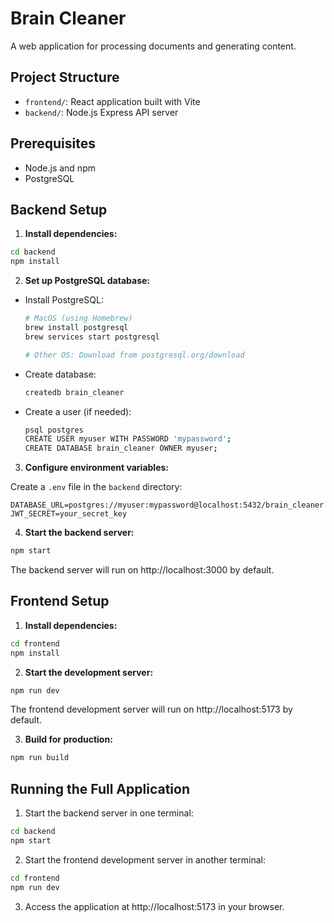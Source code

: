 # Brain Cleaner

A web application for processing documents and generating content.

## Project Structure

- `frontend/`: React application built with Vite
- `backend/`: Node.js Express API server

## Prerequisites

- Node.js and npm
- PostgreSQL

## Backend Setup

1. **Install dependencies:**

```bash
cd backend
npm install
```

2. **Set up PostgreSQL database:**

- Install PostgreSQL:
  ```bash
  # MacOS (using Homebrew)
  brew install postgresql
  brew services start postgresql
  
  # Other OS: Download from postgresql.org/download
  ```

- Create database:
  ```bash
  createdb brain_cleaner
  ```

- Create a user (if needed):
  ```bash
  psql postgres
  CREATE USER myuser WITH PASSWORD 'mypassword';
  CREATE DATABASE brain_cleaner OWNER myuser;
  ```

3. **Configure environment variables:**

Create a `.env` file in the `backend` directory:

```
DATABASE_URL=postgres://myuser:mypassword@localhost:5432/brain_cleaner
JWT_SECRET=your_secret_key
```

4. **Start the backend server:**

```bash
npm start
```

The backend server will run on http://localhost:3000 by default.

## Frontend Setup

1. **Install dependencies:**

```bash
cd frontend
npm install
```

2. **Start the development server:**

```bash
npm run dev
```

The frontend development server will run on http://localhost:5173 by default.

3. **Build for production:**

```bash
npm run build
```

## Running the Full Application

1. Start the backend server in one terminal:
```bash
cd backend
npm start
```

2. Start the frontend development server in another terminal:
```bash
cd frontend
npm run dev
```

3. Access the application at http://localhost:5173 in your browser.